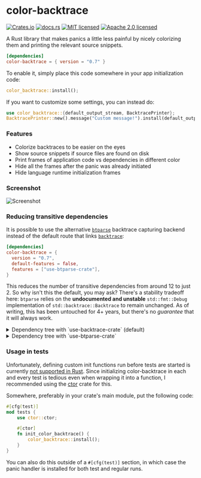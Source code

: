color-backtrace
===============

[![Crates.io][crates-badge]][crates-url]
[![docs.rs][docs-badge]][docs-url]
[![MIT licensed][mit-badge]][mit-url]
[![Apache 2.0 licensed][apache-badge]][apache-url]

[crates-badge]: https://img.shields.io/crates/v/color-backtrace.svg
[crates-url]: https://crates.io/crates/color-backtrace
[docs-badge]: https://docs.rs/color-backtrace/badge.svg
[docs-url]: https://docs.rs/color-backtrace/
[mit-badge]: https://img.shields.io/badge/license-MIT-blue.svg
[mit-url]: LICENSE-MIT
[apache-badge]: https://img.shields.io/badge/license-Apache%202.0-blue.svg
[apache-url]: LICENSE-APACHE

A Rust library that makes panics a little less painful by nicely colorizing them
and printing the relevant source snippets.

```toml
[dependencies]
color-backtrace = { version = "0.7" }
```

To enable it, simply place this code somewhere in your app initialization code:
```rust
color_backtrace::install();
```

If you want to customize some settings, you can instead do:
```rust
use color_backtrace::{default_output_stream, BacktracePrinter};
BacktracePrinter::new().message("Custom message!").install(default_output_stream());
```

### Features

- Colorize backtraces to be easier on the eyes
- Show source snippets if source files are found on disk
- Print frames of application code vs dependencies in different color
- Hide all the frames after the panic was already initiated
- Hide language runtime initialization frames

### Screenshot

![Screenshot](https://i.imgur.com/yzp0KH6.png)

### Reducing transitive dependencies

It is possible to use the alternative [`btparse`] backtrace capturing backend
instead of the default route that links [`backtrace`]:

```toml
[dependencies]
color-backtrace = {
  version = "0.7",
  default-features = false,
  features = ["use-btparse-crate"],
}
```

This reduces the number of transitive dependencies from around 12 to just 2. So
why isn't this the default, you may ask? There's a stability tradeoff here:
`btparse` relies on the **undocumented and unstable** `std::fmt::Debug`
implementation of `std::backtrace::Backtrace` to remain unchanged. As of writing,
this has been untouched for 4+ years, but there's no *guarantee* that it will
always work.

[`btparse`]: https://github.com/yaahc/btparse
[`backtrace`]: https://github.com/rust-lang/backtrace-rs

<details>
<summary>Dependency tree with `use-backtrace-crate` (default)</summary>

```
$ cargo tree
color-backtrace v0.6.1 (/Users/ath/Development/color-backtrace)
├── backtrace v0.3.73
│   ├── addr2line v0.22.0
│   │   └── gimli v0.29.0
│   ├── cfg-if v1.0.0
│   ├── libc v0.2.155
│   ├── miniz_oxide v0.7.4
│   │   └── adler v1.0.2
│   ├── object v0.36.1
│   │   └── memchr v2.7.4
│   └── rustc-demangle v0.1.24
│   [build-dependencies]
│   └── cc v1.1.1
└── termcolor v1.4.1
```

</details>

<details>
<summary>Dependency tree with `use-btparse-crate`</summary>

```
$ cargo tree --no-default-features --features=use-btparse-crate
color-backtrace v0.6.1 (/Users/ath/Development/color-backtrace)
├── btparse v0.2.0 (https://github.com/yaahc/btparse.git?rev=54f9ddb8c7c8f8e034226fdcacab93cd76e1453b#54f9ddb8)
└── termcolor v1.4.1
```

</details>

### Usage in tests

Unfortunately, defining custom init functions run before tests are started is
currently [not supported in Rust](https://github.com/rust-lang/rfcs/issues/1664).
Since initializing color-backtrace in each and every test is tedious even when
wrapping it into a function, I recommended using the
[ctor](https://crates.io/crates/ctor) crate for this.

Somewhere, preferably in your crate's main module, put the following code:
```rust
#[cfg(test)]
mod tests {
    use ctor::ctor;

    #[ctor]
    fn init_color_backtrace() {
        color_backtrace::install();
    }
}
```

You can also do this outside of a `#[cfg(test)]` section, in which case the
panic handler is installed for both test and regular runs.
